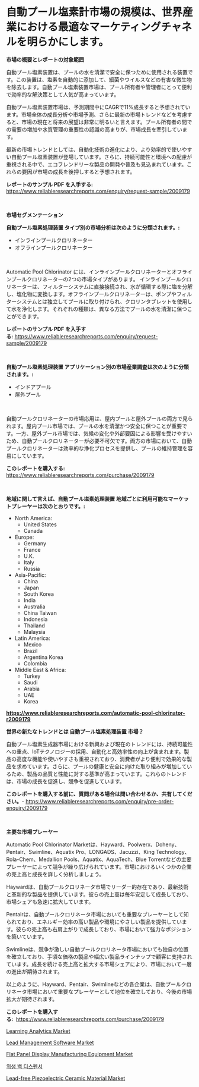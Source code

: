 <p><h1>自動プール塩素計市場の規模は、世界産業における最適なマーケティングチャネルを明らかにします。</h1></p><p><strong>市場の概要とレポートの対象範囲</strong></p>
<p><p>自動プール塩素装置は、プールの水を清潔で安全に保つために使用される装置です。この装置は、塩素を自動的に添加して、細菌やウイルスなどの有害な微生物を除去します。自動プール塩素装置市場は、プール所有者や管理者にとって便利で効率的な解決策として人気が高まっています。</p><p>自動プール塩素装置市場は、予測期間中にCAGRで11%成長すると予想されています。市場全体の成長分析や市場予測、さらに最新の市場トレンドなどを考慮すると、市場の現在と将来の展望は非常に明るいと言えます。プール所有者の間での需要の増加や水質管理の重要性の認識の高まりが、市場成長を牽引しています。</p><p>最新の市場トレンドとしては、自動化技術の進化により、より効率的で使いやすい自動プール塩素装置が登場しています。さらに、持続可能性と環境への配慮が重視される中で、エコフレンドリーな製品の開発や普及も見込まれています。これらの要因が市場の成長を後押しすると予想されます。</p></p>
<p><strong>レポートのサンプル PDF を入手する:</strong> <a href="https://www.reliableresearchreports.com/enquiry/request-sample/2009179">https://www.reliableresearchreports.com/enquiry/request-sample/2009179</a></p>
<p>&nbsp;</p>
<p><strong>市場セグメンテーション</strong></p>
<p><strong>自動プール塩素処理装置 タイプ別の市場分析は次のように分類されます。:</strong></p>
<p><ul><li>インラインプールクロリネーター</li><li>オフラインプールクロリネーター</li></ul></p>
<p>&nbsp;</p>
<p><p>Automatic Pool Chlorinator には、インラインプールクロリネーターとオフラインプールクロリネーターの2つの市場タイプがあります。 インラインプールクロリネーターは、フィルターシステムに直接接続され、水が循環する際に塩を分解し、塩化物に変換します。オフラインプールクロリネーターは、ポンプやフィルターシステムとは独立してプールに取り付けられ、クロリンタブレットを使用して水を浄化します。それぞれの種類は、異なる方法でプールの水を清潔に保つことができます。</p></p>
<p><strong>レポートのサンプル PDF を入手する:</strong>&nbsp;<a href="https://www.reliableresearchreports.com/enquiry/request-sample/2009179">https://www.reliableresearchreports.com/enquiry/request-sample/2009179</a></p>
<p>&nbsp;</p>
<p><strong> 自動プール塩素処理装置 アプリケーション別の市場産業調査は次のように分類されます。:</strong></p>
<p><ul><li>インドアプール</li><li>屋外プール</li></ul></p>
<p>&nbsp;</p>
<p><p>自動プールクロリネーターの市場応用は、屋内プールと屋外プールの両方で見られます。屋内プール市場では、プールの水を清潔かつ安全に保つことが重要です。一方、屋外プール市場では、気候の変化や外部要因による影響を受けやすいため、自動プールクロリネーターが必要不可欠です。両方の市場において、自動プールクロリネーターは効率的な浄化プロセスを提供し、プールの維持管理を容易にしています。</p></p>
<p><strong>このレポートを購入する:</strong>&nbsp; <a href="https://www.reliableresearchreports.com/purchase/2009179">https://www.reliableresearchreports.com/purchase/2009179</a></p>
<p>&nbsp;</p>
<p><strong>地域に関して言えば、自動プール塩素処理装置 地域ごとに利用可能なマーケットプレーヤーは次のとおりです。:</strong></p>
<p><ul>
    <li>
        North America:
        <ul>
            <li>United States</li>
            <li>Canada</li>
        </ul>
    </li>
    <li>
        Europe:
        <ul>
            <li>Germany</li>
            <li>France</li>
            <li>U.K.</li>
            <li>Italy</li>
            <li>Russia</li>
        </ul>
    </li>
    <li>
        Asia-Pacific:
        <ul>
            <li>China</li>
            <li>Japan</li>
            <li>South Korea</li>
            <li>India</li>
            <li>Australia</li>
            <li>China Taiwan</li>
            <li>Indonesia</li>
            <li>Thailand</li>
            <li>Malaysia</li>
        </ul>
    </li>
    <li>
        Latin America:
        <ul>
            <li>Mexico</li>
            <li>Brazil</li>
            <li>Argentina Korea</li>
            <li>Colombia</li>
        </ul>
    </li>
    <li>
        Middle East & Africa:
        <ul>
            <li>Turkey</li>
            <li>Saudi</li>
            <li>Arabia</li>
            <li>UAE</li>
            <li>Korea</li>
        </ul>
    </li>
    </ul></p>
<p><strong><a href="https://www.reliableresearchreports.com/automatic-pool-chlorinator-r2009179">https://www.reliableresearchreports.com/automatic-pool-chlorinator-r2009179</a></strong>&nbsp;</p>
<p><strong>世界の新たなトレンドとは 自動プール塩素処理装置 市場？</strong></p>
<p><p>自動プール塩素生成器市場における新興および現在のトレンドには、持続可能性への重点、IoTテクノロジーの採用、自動化と高効率性の向上が含まれます。製品の高度な機能や使いやすさも重視されており、消費者がより便利で効果的な製品を求めています。さらに、プールの健康と安全に向けた取り組みが増加しているため、製品の品質と性能に対する基準が高まっています。これらのトレンドは、市場の成長を促進し、競争を促進しています。</p></p>
<p><strong>このレポートを購入する前に、質問がある場合は問い合わせるか、共有してください。</strong>- <a href="https://www.reliableresearchreports.com/enquiry/pre-order-enquiry/2009179">https://www.reliableresearchreports.com/enquiry/pre-order-enquiry/2009179</a></p>
<p>&nbsp;</p>
<p><strong>主要な市場プレーヤー</strong></p>
<p><p>Automatic Pool Chlorinator Marketは、Hayward、Poolwerx、Doheny、Pentair、Swimline、Aquatix Pro、LONGADS、Jacuzzi、King Technology、Rola-Chem、Medallion Pools、Aquatix、AquaTech、Blue Torrentなどの主要プレーヤーによって競争が繰り広げられています。市場におけるいくつかの企業の売上高と成長を詳しく分析しましょう。</p><p>Haywardは、自動プールクロリネータ市場でリーダー的存在であり、最新技術と革新的な製品を提供しています。彼らの売上高は毎年安定して成長しており、市場シェアも急速に拡大しています。</p><p>Pentairは、自動プールクロリネータ市場においても重要なプレーヤーとして知られており、エネルギー効率の高い製品や環境にやさしい製品を提供しています。彼らの売上高も右肩上がりで成長しており、市場において強力なポジションを築いています。</p><p>Swimlineは、競争が激しい自動プールクロリネータ市場においても独自の位置を確立しており、手頃な価格の製品や幅広い製品ラインナップで顧客に支持されています。成長を続ける売上高と拡大する市場シェアにより、市場において一層の進出が期待されます。</p><p>以上のように、Hayward、Pentair、Swimlineなどの各企業は、自動プールクロリネータ市場において重要なプレーヤーとして地位を確立しており、今後の市場拡大が期待されます。</p></p>
<p><strong>このレポートを購入する:</strong>&nbsp;&nbsp;<a href="https://www.reliableresearchreports.com/purchase/2009179">https://www.reliableresearchreports.com/purchase/2009179</a></p>
<p><p><a href="https://github.com/bobicer/Market-Research-Report-List-3/blob/main/learning-analytics-market.md">Learning Analytics Market</a></p><p><a href="https://github.com/globismark/Market-Research-Report-List-3/blob/main/lead-management-software-market.md">Lead Management Software Market</a></p><p><a href="https://www.linkedin.com/pulse/flat-panel-display-manufacturing-equipment-market-competitive-iiqqe">Flat Panel Display Manufacturing Equipment Market</a></p><p><a href="https://github.com/Tristiarton768456/Market-Research-Report-List-1/blob/main/282021551660.md">위생 백 디스펜서</a></p><p><a href="https://www.linkedin.com/pulse/lead-free-piezoelectric-ceramic-material-market-size-focuses-pcg3f?trackingId=jqeDd0bJ%2FI6AlScKiQpwpA%3D%3D">Lead-free Piezoelectric Ceramic Material Market</a></p></p>